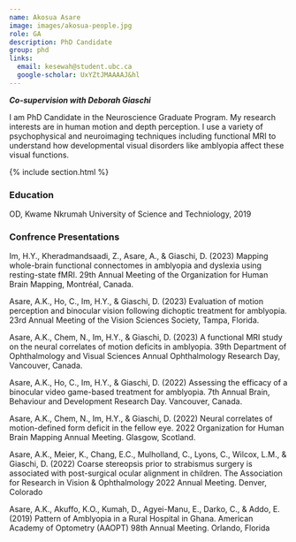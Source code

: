 ```yaml
---
name: Akosua Asare
image: images/akosua-people.jpg 
role: GA 
description: PhD Candidate
group: phd
links:
  email: kesewah@student.ubc.ca
  google-scholar: UxYZtJMAAAAJ&hl
---
```


***Co-supervision with Deborah Giaschi***

I am PhD Candidate in the Neuroscience Graduate Program. My research interests are in human motion and depth perception. I use a variety of psychophysical and neuroimaging techniques including functional MRI to understand how developmental visual disorders like amblyopia affect these visual functions. 

{% include section.html %}
### Education
OD,  Kwame Nkrumah University of Science and Techniology, 2019
 
### Confrence Presentations
Im, H.Y., Kheradmandsaadi, Z., Asare, A., & Giaschi, D. (2023) Mapping whole-brain functional connectomes in amblyopia and dyslexia using resting-state fMRI. 29th Annual Meeting of the Organization for Human Brain Mapping, Montréal, Canada.

Asare, A.K., Ho, C., Im, H.Y., & Giaschi, D. (2023) Evaluation of motion perception and binocular vision following dichoptic treatment for amblyopia. 23rd Annual Meeting of the Vision Sciences Society, Tampa, Florida.

Asare, A.K., Chem, N., Im, H.Y., & Giaschi, D. (2023) A functional MRI study on the neural correlates of motion deficits in amblyopia. 39th Department of Ophthalmology and Visual Sciences Annual Ophthalmology Research Day, Vancouver, Canada.

Asare, A.K., Ho, C., Im, H.Y., & Giaschi, D. (2022) Assessing the efficacy of a binocular video game-based treatment for amblyopia. 7th Annual Brain, Behaviour and Development Research Day. Vancouver, Canada.

Asare, A.K., Chem, N., Im, H.Y., & Giaschi, D. (2022) Neural correlates of motion-defined form deficit in the fellow eye. 2022 Organization for Human Brain Mapping Annual Meeting. Glasgow, Scotland.

Asare, A.K., Meier, K., Chang, E.C., Mulholland, C., Lyons, C., Wilcox, L.M., & Giaschi, D. (2022) Coarse stereopsis prior to strabismus surgery is associated with post-surgical ocular alignment in children. The Association for Research in Vision & Ophthalmology 2022 Annual Meeting. Denver, Colorado

Asare, A.K., Akuffo, K.O., Kumah, D., Agyei-Manu, E., Darko, C., & Addo, E. (2019) Pattern of Amblyopia in a Rural Hospital in Ghana. American Academy of Optometry (AAOPT) 98th Annual Meeting. Orlando, Florida 
